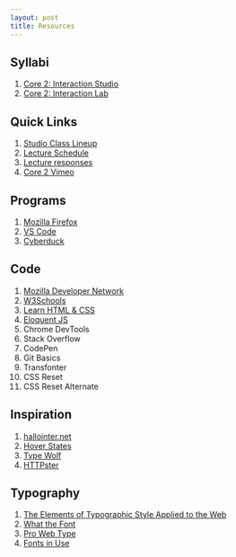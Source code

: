 ```yaml
---
layout: post
title: Resources
---
```


## Syllabi
1. [Core 2: Interaction Studio](https://docs.google.com/document/d/1uSgmvAGwzk8EYUbHQHOVSNhdZ7VOn7vngCplt9J2pqA)
2. [Core 2: Interaction Lab](https://docs.google.com/document/d/1j1ohctsQ6aGTztWyDgeNVc247rFkvuVYvSlvNJUbZ0o/edit#heading=h.3wwbhtcgcskn)

## Quick Links
1. [Studio Class Lineup](https://docs.google.com/document/d/1mC-NGmhZ_U7QS5CP1p7_hDiZ1N5kAbK21VtIVVQk8JE)
2. [Lecture Schedule](https://cdparsons.glideapp.io/dl/da19fa)
3. [Lecture responses](https://drive.google.com/drive/folders/1rlgJUz12xSzU5Aj_C3kzcOhQcFdfC0eo)
4. [Core 2 Vimeo](https://vimeo.com/user/11664633/folder/3213480) 

## Programs
1. [Mozilla Firefox](https://www.mozilla.org/en-US/firefox/)
2. [VS Code](https://code.visualstudio.com/)
3. [Cyberduck](https://cyberduck.io/)

## Code
1. [Mozilla Developer Network](https://developer.mozilla.org/en-US/)
2. [W3Schools](https://www.w3schools.com/)
3. [Learn HTML & CSS](http://learn.shayhowe.com/)  
4. [Eloquent JS](http://eloquentjavascript.net/) 
5. Chrome DevTools
6. Stack Overflow
7. CodePen
8. Git Basics
9. Transfonter
10. CSS Reset
11. CSS Reset Alternate

## Inspiration

1. [hallointer.net](https://hallointer.net/)
2. [Hover States](https://www.hoverstat.es/archive/)
3. [Type Wolf](https://www.typewolf.com/)
4. [HTTPster](https://httpster.net/)

## Typography
1. [The Elements of Typographic Style Applied to the Web](http://webtypography.net/)
2. [What the Font](https://www.myfonts.com/pages/whatthefont)
3. [Pro Web Type](https://prowebtype.com/)
4. [Fonts in Use](https://fontsinuse.com/)
